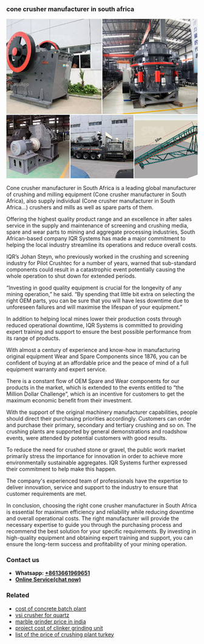 <h3>cone crusher manufacturer in south africa</h3><img src='1702260125.jpg' alt=''><p>Cone crusher manufacturer in South Africa is a leading global manufacturer of crushing and milling equipment (Cone crusher manufacturer in South Africa), also supply individual (Cone crusher manufacturer in South Africa...) crushers and mills as well as spare parts of them.</p><p>Offering the highest quality product range and an excellence in after sales service in the supply and maintenance of screening and crushing media, spare and wear parts to mining and aggregate processing industries, South African-based company IQR Systems has made a major commitment to helping the local industry streamline its operations and reduce overall costs.</p><p>IQR’s Johan Steyn, who previously worked in the crushing and screening industry for Pilot Crushtec for a number of years, warned that sub-standard components could result in a catastrophic event potentially causing the whole operation to shut down for extended periods.</p><p>“Investing in good quality equipment is crucial for the longevity of any mining operation,” he said. “By spending that little bit extra on selecting the right OEM parts, you can be sure that you will have less downtime due to unforeseen failures and will maximise the lifespan of your equipment.”</p><p>In addition to helping local mines lower their production costs through reduced operational downtime, IQR Systems is committed to providing expert training and support to ensure the best possible performance from its range of products.</p><p>With almost a century of experience and know-how in manufacturing original equipment Wear and Spare Components since 1876, you can be confident of buying at an affordable price and the peace of mind of a full equipment warranty and expert service.</p><p>There is a constant flow of OEM Spare and Wear components for our products in the market, which is extended to the events entitled to “the Million Dollar Challenge”, which is an incentive for customers to get the maximum economic benefit from their investment.</p><p>With the support of the original machinery manufacturer capabilities, people should direct their purchasing priorities accordingly. Customers can order and purchase their primary, secondary and tertiary crushing and so on. The crushing plants are supported by general demonstrations and roadshow events, were attended by potential customers with good results.</p><p>To reduce the need for crushed stone or gravel, the public work market primarily stress the importance for innovation in order to achieve more environmentally sustainable aggregates. IQR Systems further expressed their commitment to help make this happen.</p><p>The company's experienced team of professionals have the expertise to deliver innovation, service and support to the industry to ensure that customer requirements are met.</p><p>In conclusion, choosing the right cone crusher manufacturer in South Africa is essential for maximum efficiency and reliability while reducing downtime and overall operational costs. The right manufacturer will provide the necessary expertise to guide you through the purchasing process and recommend the best solution for your specific requirements. By investing in high-quality equipment and obtaining expert training and support, you can ensure the long-term success and profitability of your mining operation.</p><h3>Contact us</h3><ul><li><strong>Whatsapp:&nbsp;<a href="https://wa.me/8613661969651">+8613661969651</a></strong></li><li><a href="https://swt.shibang-china.com/?git&amp;zhl&amp;cone crusher manufacturer in south africa"><strong>Online Service(chat now)</strong></a></li></ul><h3>Related</h3><ul><li><a href='cost of concrete batch plant.md'>cost of concrete batch plant</a></li><li><a href='vsi crusher for quartz.md'>vsi crusher for quartz</a></li><li><a href='marble grinder price in india.md'>marble grinder price in india</a></li><li><a href='project cost of clinker grinding unit.md'>project cost of clinker grinding unit</a></li><li><a href='list of the price of crushing plant turkey.md'>list of the price of crushing plant turkey</a></li></ul>